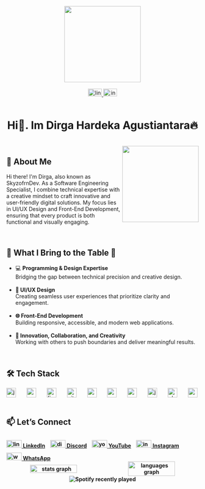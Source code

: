 <br clear="both">

<div align="center">
  <img height="200" src="https://dicoding-web-img.sgp1.cdn.digitaloceanspaces.com/small/avatar/dos-0ff8f89ff6a8cfade9acac714870f2ae20250115070649.png"  />
</div>



<br clear="both">

<div align="center">
  <a href="https://www.linkedin.com/in/dirga-hardeka-agustiantara-7421832b8/">
    <img src="https://raw.githubusercontent.com/maurodesouza/profile-readme-generator/master/src/assets/icons/social/linkedin/default.svg" width="36" height="20" alt="linkedin logo"  />
  </a>
  <a href="https://Instagram.com/4dirga.h">
    <img src="https://raw.githubusercontent.com/maurodesouza/profile-readme-generator/master/src/assets/icons/social/instagram/default.svg" width="36" height="20" alt="instagram logo"  />
  </a>
</div>



<br clear="both">

<h1 align="center">Hi👋. Im Dirga Hardeka Agustiantara🔥</h2>


<br clear="both">

<img align="right" height="200" src="https://media.licdn.com/dms/image/v2/D4E03AQGe0ByyUkJ8gA/profile-displayphoto-shrink_400_400/profile-displayphoto-shrink_400_400/0/1709344456172?e=1743033600&v=beta&t=oGyI9JesHWTq6LBM8sJEe_uXJtw1WZKpqxZ6AKILj3o"  />


<h2 align="left" style="margin-right:250px; ">🌟 About Me</h3>



<p align="left" >Hi there! I'm Dirga, also known as SkyzofrnDev. As a Software Engineering Specialist, I combine technical expertise with a creative mindset to craft innovative and user-friendly digital solutions. My focus lies in UI/UX Design and Front-End Development, ensuring that every product is both functional and visually engaging.</p>


<br clear="both">

<h2 align="left">🚀 What I Bring to the Table 📃</h3>


<p align="left"  ">
<ul> <li>💻 <b> Programming & Design Expertise</b><br>Bridging the gap between technical precision and creative design.<br><br><li> <b>🎨 UI/UX Design</b><br>Creating seamless user experiences that prioritize clarity and engagement.<br><br><li><b>🌐 Front-End Development </b><br>Building responsive, accessible, and modern web applications.<br><br><li> <b>🤝 Innovation, Collaboration, and Creativity</b><br>Working with others to push boundaries and deliver meaningful results.</p>
</ul>


<br clear="both">
<h2 align="left">🛠️ Tech Stack</h2>


<div align="left">
  <img src="https://cdn.jsdelivr.net/gh/devicons/devicon/icons/javascript/javascript-original.svg" height="25" alt="javascript logo"  />
  <img width="20" />
  <img src="https://cdn.jsdelivr.net/gh/devicons/devicon/icons/react/react-original.svg" height="25" alt="react logo"  />
  <img width="20" />
  <img src="https://cdn.jsdelivr.net/gh/devicons/devicon/icons/figma/figma-original.svg" height="25" alt="figma logo"  />
  <img width="20" />
  <img src="https://cdn.jsdelivr.net/gh/devicons/devicon/icons/git/git-original.svg" height="25" alt="git logo"  />
  <img width="20" />
  <img src="https://cdn.jsdelivr.net/gh/devicons/devicon/icons/go/go-original.svg" height="25" alt="go logo"  />
  <img width="20" />
  <img src="https://cdn.jsdelivr.net/gh/devicons/devicon/icons/nodejs/nodejs-original.svg" height="25" alt="nodejs logo"  />
  <img width="20" />
  <img src="https://cdn.jsdelivr.net/gh/devicons/devicon/icons/csharp/csharp-original.svg" height="25" alt="csharp logo"  />
  <img width="20" />
  <img src="https://cdn.jsdelivr.net/gh/devicons/devicon/icons/java/java-original.svg" height="25" alt="java logo"  />
  <img width="20" />
  <img src="https://cdn.jsdelivr.net/gh/devicons/devicon/icons/php/php-original.svg" height="25" alt="php logo"  />
  <img width="20" />
  <img src="https://cdn.jsdelivr.net/gh/devicons/devicon/icons/mysql/mysql-original.svg" height="25" alt="mysql logo"  />
</div>


<br clear="both">
<h2 align="left"> <b>📫 Let’s Connect</h3>


<div align="left">
  <div style="display: inline-flex; align-items: center; margin-right: 10px;">
    <a href="https://www.linkedin.com/in/dirga-hardeka-agustiantara-7421832b8/">
      <img src="https://raw.githubusercontent.com/maurodesouza/profile-readme-generator/master/src/assets/icons/social/linkedin/default.svg" width="40" height="20" alt="linkedin logo" />
      <span style="margin-left: px;">LinkedIn</span>
    </a>
  </div>
  <div style="display: inline-flex; margin-top:10px; align-items: center; margin-right: 10px;">
    <a href="https://github.com/SkyzofrnDev/SkyzofrnDev">
      <img src="https://raw.githubusercontent.com/maurodesouza/profile-readme-generator/master/src/assets/icons/social/discord/default.svg" width="40" height="20" alt="discord logo" />
      <span style="margin-left: px;">Discord</span>
    </a>
  </div>
  <div style="display: inline-flex; margin-top:10px; align-items: center; margin-right: 10px;">
    <a href="https://github.com/SkyzofrnDev/SkyzofrnDev">
      <img src="https://raw.githubusercontent.com/maurodesouza/profile-readme-generator/master/src/assets/icons/social/youtube/default.svg" width="40" height="20" alt="youtube logo" />
      <span style="margin-left: px;">YouTube</span>
    </a>
  </div>
  <div style="display: inline-flex; margin-top:10px; align-items: center; margin-right: 10px;">
    <a href="https://Instagram.com/4dirga.h">
      <img src="https://raw.githubusercontent.com/maurodesouza/profile-readme-generator/master/src/assets/icons/social/instagram/default.svg" width="40" height="20" alt="instagram logo" />
      <span style="margin-left: px;">Instagram</span>
    </a>
  </div>
  <div style="display: inline-flex; margin-top:10px; align-items: center; margin-right: 10px;">
    <a href="https://wa.me/6289639151016">
      <img src="https://raw.githubusercontent.com/maurodesouza/profile-readme-generator/master/src/assets/icons/social/whatsapp/default.svg" width="40" height="20" alt="whatsapp logo" />
      <span style="margin-left: px;">WhatsApp</span>
    </a>
  </div>
</div>

<div align="center">
<div align="center" style="display: flex; justify-content: center; align-items: center; gap: 10px;">
  <img src="https://github-readme-stats.vercel.app/api?username=SkyzofrnDev&hide_title=true&hide_rank=true&show_icons=true&include_all_commits=true&count_private=true&disable_animations=true&theme=dracula&locale=en&hide_border=true&order=1" 
       style="width: 50%; height: auto;" alt="stats graph" />
  <img src="https://github-readme-stats.vercel.app/api/top-langs?username=SkyzofrnDev&locale=en&hide_title=false&layout=compact&card_width=320&langs_count=6&theme=dark&hide_border=true&order=2" 
       style="width: 50%; height: auto;" alt="languages graph" />
</div>



<div align="center">
  <img src="https://spotify-recently-played-readme.vercel.app/api?user=31xwv5dgxie34efq6sp2gsintshi" alt="Spotify recently played"  />
</div>






